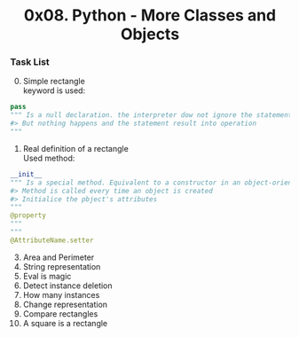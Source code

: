 <h1 align="center">0x08. Python - More Classes and Objects</h1>

### Task List
0. Simple rectangle <br>
keyword is used:
```python
pass 
""" Is a null declaration. the interpreter dow not ignore the statement.
#> But nothing happens and the statement result into operation
"""
```
1. Real definition of a rectangle <br>
Used method:
```python
__init__
""" Is a special method. Equivalent to a constructor in an object-oriented approach.
#> Method is called every time an object is created
#> Initialice the pbject's attributes
"""
@property
""" 
"""
@AttributeName.setter
```
3. Area and Perimeter
4. String representation
5. Eval is magic
6. Detect instance deletion
7. How many instances
8. Change representation
9. Compare rectangles
10. A square is a rectangle
